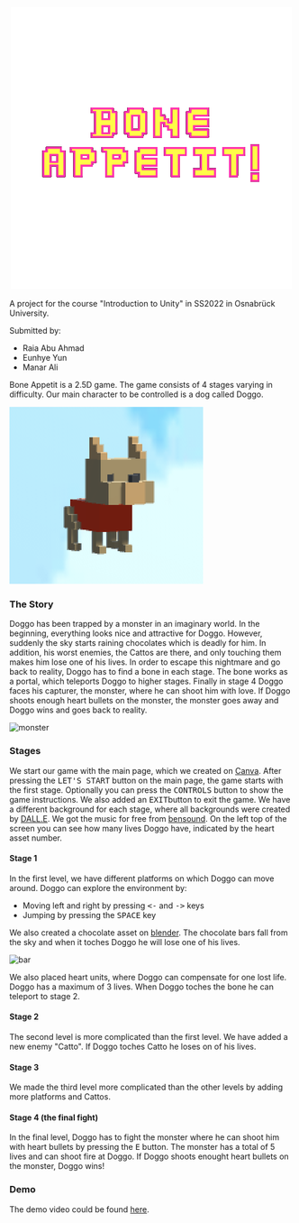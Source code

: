 <p align="center">
  <img src="Assets/Images/logo1.png" />
</p>

A project for the course "Introduction to Unity" in SS2022 in Osnabrück University.

Submitted by: 
- Raia Abu Ahmad
- Eunhye Yun
- Manar Ali

Bone Appetit is a 2.5D game. The game consists of 4 stages varying in difficulty. Our main character to be controlled is a dog called Doggo.


![Doggo](Images/doggo.png)

### The Story
Doggo has been trapped by a monster in an imaginary world. In the beginning, everything looks nice and attractive for Doggo. However, suddenly the sky starts raining chocolates which is deadly for him. In addition, his worst enemies, the Cattos are there, and only touching them makes him lose one of his lives. 
In order to escape this nightmare and go back to reality, Doggo has to find a bone in each stage. The bone works as a portal, which teleports Doggo to higher stages. Finally in stage 4 Doggo faces his capturer, the monster, where he can shoot him with love. If Doggo shoots enough heart bullets on the monster, the monster goes away and Doggo wins and goes back to reality.

![monster](https://user-images.githubusercontent.com/49908515/176936697-d4a3a91a-feea-4111-bf63-9e16c716525a.PNG)

### Stages
We start our game with the main page, which we created on [Canva](https://www.canva.com/en_gb/). After pressing the <kbd>LET'S  START</kbd> button on the main page, the game starts with the first stage.
Optionally you can press the  <kbd>CONTROLS</kbd> button to show the game instructions. We also added an <kbd>EXIT</kbd>button to exit the game. We have a different background for each stage, where all backgrounds were created by [DALL.E](https://openai.com/blog/dall-e/). We got the music for free from [bensound](https://www.bensound.com/free-music-for-videos). On the left top of the screen you can see how many lives Doggo have, indicated by the heart asset number.

#### Stage 1
In the first level, we have different platforms on which Doggo can move around. 
Doggo can explore the environment by:
- Moving left and right by pressing <kbd><-</kbd> and <kbd>-></kbd> keys
- Jumping by pressing the <kbd>SPACE</kbd> key

We also created a chocolate asset on [blender](https://www.blender.org/). The chocolate bars fall from the sky and when it toches Doggo he will lose one of his lives.
  
  ![bar](https://user-images.githubusercontent.com/49908515/176949859-ea6dbb79-5b98-49b7-b6d2-7e5627ed6ae7.PNG)

We also placed heart units, where Doggo can compensate for one lost life. Doggo has a maximum of 3 lives. When Doggo toches the bone he can teleport to stage 2.
  
#### Stage 2
The second level is more complicated than the first level. We have added a new enemy "Catto". If Doggo toches Catto he loses on of his lives.
  
#### Stage 3
We made the third level more complicated than the other levels by adding more platforms and Cattos.
  
#### Stage 4 (the final fight)
In the final level, Doggo has to fight the monster where he can shoot him with heart bullets by pressing the <kbd>E</kbd> button. The monster has a total of 5 lives and can shoot fire at Doggo. If Doggo shoots enought heart bullets on the monster, Doggo wins!
### Demo
The demo video could be found [here](https://www.youtube.com/watch?v=HCgkZ9lhsUE).
